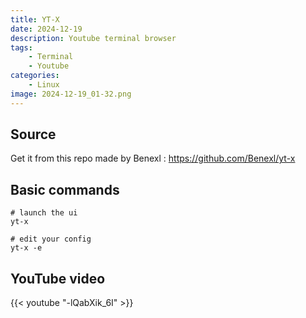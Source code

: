 ```yaml
---
title: YT-X
date: 2024-12-19
description: Youtube terminal browser
tags:
    - Terminal
    - Youtube
categories:
    - Linux
image: 2024-12-19_01-32.png
---
```


## Source

Get it from this repo made by Benexl :
https://github.com/Benexl/yt-x

## Basic commands
```
# launch the ui
yt-x

# edit your config
yt-x -e
```

## YouTube video

{{< youtube "-lQabXik_6I" >}}
